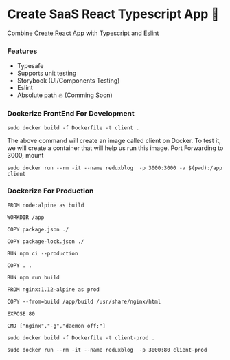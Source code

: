 # Create SaaS React Typescript App 🚀

Combine [Create React App](https://github.com/facebook/create-react-app) with [Typescript](https://www.typescriptlang.org/) and [Eslint](https://eslint.org/)

### Features

- Typesafe 
- Supports unit testing
- Storybook (UI/Components Testing)
- Eslint
- Absolute path 🔥 (Comming Soon)

### Dockerize FrontEnd For Development

```
sudo docker build -f Dockerfile -t client .
```

The above command will create an image called client on Docker. To test it, we will create a container that will help us run this image. Port Forwarding to 3000, mount

```
sudo docker run --rm -it --name reduxblog  -p 3000:3000 -v $(pwd):/app client
```

### Dockerize For Production

```
FROM node:alpine as build

WORKDIR /app

COPY package.json ./

COPY package-lock.json ./

RUN npm ci --production

COPY . .

RUN npm run build

FROM nginx:1.12-alpine as prod

COPY --from=build /app/build /usr/share/nginx/html

EXPOSE 80

CMD ["nginx","-g","daemon off;"]
```

```
sudo docker build -f Dockerfile -t client-prod .
```

```
sudo docker run --rm -it --name reduxblog  -p 3000:80 client-prod
```
